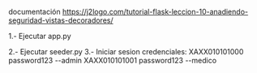 documentación 
https://j2logo.com/tutorial-flask-leccion-10-anadiendo-seguridad-vistas-decoradores/

1.- Ejecutar app.py 

2.- Ejecutar seeder.py 
3.- Iniciar sesion 
  credenciales: XAXX010101000  password123 --admin 
                XAXX010101001  password123 --medico




